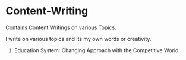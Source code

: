 # Content-Writing
Contains Content Writings on various Topics.

I write on various topics and its my own words or creativity. 

1. Education System: Changing Approach with the Competitive World.
